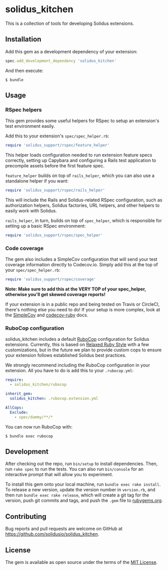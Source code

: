 # solidus_kitchen

This is a collection of tools for developing Solidus extensions.

## Installation

Add this gem as a development dependency of your extension:

```ruby
spec.add_development_dependency 'solidus_kitchen'
```

And then execute:

```console
$ bundle
```

## Usage

### RSpec helpers

This gem provides some useful helpers for RSpec to setup an extension's test environment easily.

Add this to your extension's `spec/spec_helper.rb`:

```ruby
require 'solidus_support/rspec/feature_helper'
```

This helper loads configuration needed to run extension feature specs correctly, setting up Capybara
and configuring a Rails test application to precompile assets before the first feature spec.

`feature_helper` builds on top of `rails_helper`, which you can also use a standalone helper if you
want:

```ruby
require 'solidus_support/rspec/rails_helper'
```

This will include the Rails and Solidus-related RSpec configuration, such as authorization helpers,
Solidus factories, URL helpers, and other helpers to easily work with Solidus.

`rails_helper`, in turn, builds on top of `spec_helper`, which is responsible for setting up a
basic RSpec environment:

```ruby
require 'solidus_support/rspec/spec_helper'
```

### Code coverage

The gem also includes a SimpleCov configuration that will send your test coverage information
directly to Codecov.io. Simply add this at the top of your `spec/spec_helper.rb`:

```ruby
require 'solidus_support/rspec/coverage'
```

**Note: Make sure to add this at the VERY TOP of your spec_helper, otherwise you'll get skewed
coverage reports!**

If your extension is in a public repo and being tested on Travis or CircleCI, there's nothing else
you need to do! If your setup is more complex, look at the
[SimpleCov](https://github.com/colszowka/simplecov)
and [codecov-ruby](https://github.com/codecov/codecov-ruby) docs.

### RuboCop configuration

solidus_kitchen includes a default [RuboCop](https://github.com/rubocop-hq/rubocop) configuration
for Solidus extensions. Currently, this is based on [Relaxed Ruby Style](https://relaxed.ruby.style)
with a few customizations, but in the future we plan to provide custom cops to ensure your
extension follows established Solidus best practices.

We strongly recommend including the RuboCop configuration in your extension. All you have to do is
add this to your `.rubocop.yml`:

```yaml
require:
  - solidus_kitchen/rubocop

inherit_gem:
  solidus_kitchen: .rubocop.extension.yml

AllCops:
  Exclude:
    - spec/dummy/**/*
``` 

You can now run RuboCop with:

```console
$ bundle exec rubocop
```

## Development

After checking out the repo, run `bin/setup` to install dependencies. Then, run `rake spec` to run 
the tests. You can also run `bin/console` for an interactive prompt that will allow you to 
experiment.

To install this gem onto your local machine, run `bundle exec rake install`. To release a new 
version, update the version number in `version.rb`, and then run `bundle exec rake release`, which 
will create a git tag for the version, push git commits and tags, and push the `.gem` file to 
[rubygems.org](https://rubygems.org).

## Contributing

Bug reports and pull requests are welcome on GitHub at https://github.com/solidusio/solidus_kitchen.

## License

The gem is available as open source under the terms of the
[MIT License](https://opensource.org/licenses/MIT).
